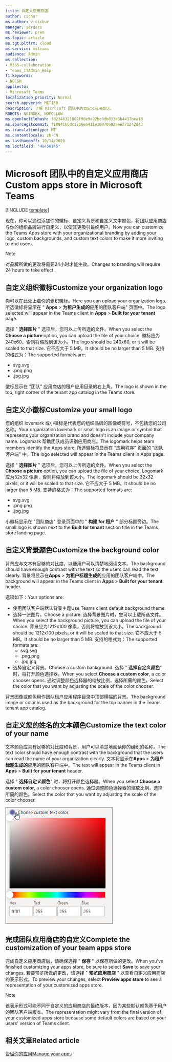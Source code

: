 ```yaml
---
title: 自定义应用商店
author: cichur
ms.author: v-cichur
manager: serdars
ms.reviewer: prem
ms.topic: article
ms.tgt.pltfrm: cloud
ms.service: msteams
audience: Admin
ms.collection:
- M365-collaboration
- Teams_ITAdmin_Help
f1.keywords:
- NOCSH
appliesto:
- Microsoft Teams
localization_priority: Normal
search.appverid: MET150
description: 了解 Microsoft 团队中的自定义应用商店。
ROBOTS: NOINDEX, NOFOLLOW
ms.openlocfilehash: f02346321002f90e9a92bc0db033a3b4437bea18
ms.sourcegitcommit: f18941b6dc17b6ea411e10970602aee271242d43
ms.translationtype: MT
ms.contentlocale: zh-CN
ms.lasthandoff: 10/14/2020
ms.locfileid: "48456146"
---
```

# <a name="custom-apps-store-in-microsoft-teams"></a><span data-ttu-id="9c7d4-103">Microsoft 团队中的自定义应用商店</span><span class="sxs-lookup"><span data-stu-id="9c7d4-103">Custom apps store in Microsoft Teams</span></span>

[!INCLUDE [template](includes/preview-feature.md)]

<span data-ttu-id="9c7d4-104">现在，你可以通过添加你的徽标、自定义背景和自定义文本颜色，将团队应用商店与你的组织品牌进行自定义，以使其更吸引最终用户。</span><span class="sxs-lookup"><span data-stu-id="9c7d4-104">Now you can customize the Teams Apps store with your organizational branding by adding your logo, custom backgrounds, and custom text colors to make it more inviting to end users.</span></span>

> [!Note]
> <span data-ttu-id="9c7d4-105">对品牌所做的更改将需要24小时才能生效。</span><span class="sxs-lookup"><span data-stu-id="9c7d4-105">Changes to branding will require 24 hours to take effect.</span></span>

## <a name="customize-your-organization-logo"></a><span data-ttu-id="9c7d4-106">自定义组织徽标</span><span class="sxs-lookup"><span data-stu-id="9c7d4-106">Customize your organization logo</span></span>

<!-- Bookmark used by Context Sensitive Help (CSH). Do not delete. -->
<span data-ttu-id="9c7d4-107"><a name="orglogo"> </a></span><span class="sxs-lookup"><span data-stu-id="9c7d4-107"><a name="orglogo"> </a></span></span>
<!-- Do not remove the bookmark link above. -->

<span data-ttu-id="9c7d4-108">你可以在此处上载你的组织徽标。</span><span class="sxs-lookup"><span data-stu-id="9c7d4-108">Here you can upload your organization logo.</span></span> <span data-ttu-id="9c7d4-109">所选徽标将显示在 " **Apps**  >  **为租户生成的**应用的团队客户端" 页面中。</span><span class="sxs-lookup"><span data-stu-id="9c7d4-109">The logo selected will appear in the Teams client in **Apps** > **Built for your tenant** page.</span></span>

<span data-ttu-id="9c7d4-110">选择 " **选择图片** " 选项后，您可以上传所选的文件。</span><span class="sxs-lookup"><span data-stu-id="9c7d4-110">When you select the **Choose a picture** option, you can upload the file of your choice.</span></span> <span data-ttu-id="9c7d4-111">徽标应为240x60，否则将缩放到该大小。</span><span class="sxs-lookup"><span data-stu-id="9c7d4-111">The logo should be 240x60, or it will be scaled to that size.</span></span> <span data-ttu-id="9c7d4-112">它不应大于 5 MB。</span><span class="sxs-lookup"><span data-stu-id="9c7d4-112">It should be no larger than 5 MB.</span></span> <span data-ttu-id="9c7d4-113">支持的格式为：</span><span class="sxs-lookup"><span data-stu-id="9c7d4-113">The supported formats are:</span></span>

- <span data-ttu-id="9c7d4-114">svg</span><span class="sxs-lookup"><span data-stu-id="9c7d4-114">.svg</span></span>
- <span data-ttu-id="9c7d4-115">.png</span><span class="sxs-lookup"><span data-stu-id="9c7d4-115">.png</span></span>
- <span data-ttu-id="9c7d4-116">.jpg</span><span class="sxs-lookup"><span data-stu-id="9c7d4-116">.jpg</span></span>

<span data-ttu-id="9c7d4-117">徽标显示在 "团队" 应用商店的租户应用目录的右上角。</span><span class="sxs-lookup"><span data-stu-id="9c7d4-117">The logo is shown in the top, right corner of the tenant app catalog in the Teams store.</span></span>

## <a name="customize-your-small-logo"></a><span data-ttu-id="9c7d4-118">自定义小徽标</span><span class="sxs-lookup"><span data-stu-id="9c7d4-118">Customize your small logo</span></span>

<!-- Bookmark used by Context Sensitive Help (CSH). Do not delete. -->
<span data-ttu-id="9c7d4-119"><a name="orglogomark"> </a></span><span class="sxs-lookup"><span data-stu-id="9c7d4-119"><a name="orglogomark"> </a></span></span>
<!-- Do not remove the bookmark link above. -->

<span data-ttu-id="9c7d4-120">您的组织 lovemark 或小徽标是代表您的组织品牌的图像或符号，不包括您的公司名称。</span><span class="sxs-lookup"><span data-stu-id="9c7d4-120">Your organization lovemark or small logo is an image or symbol that represents your organization brand and doesn't include your company name.</span></span> <span data-ttu-id="9c7d4-121">Logomark 帮助团队成员识别应用商店。</span><span class="sxs-lookup"><span data-stu-id="9c7d4-121">The logomark helps team members identify the Apps store.</span></span> <span data-ttu-id="9c7d4-122">所选徽标将显示在 "应用程序" 页面的 "团队客户端" 中。</span><span class="sxs-lookup"><span data-stu-id="9c7d4-122">The logo selected will appear in the Teams client in Apps page.</span></span>

<span data-ttu-id="9c7d4-123">选择 " **选择图片** " 选项后，您可以上传所选的文件。</span><span class="sxs-lookup"><span data-stu-id="9c7d4-123">When you select the **Choose a picture** option, you can upload the file of your choice.</span></span> <span data-ttu-id="9c7d4-124">Logomark 应为32x32 像素，否则将缩放到该大小。</span><span class="sxs-lookup"><span data-stu-id="9c7d4-124">The logomark should be 32x32 pixels, or it will be scaled to that size.</span></span> <span data-ttu-id="9c7d4-125">它不应大于 5 MB。</span><span class="sxs-lookup"><span data-stu-id="9c7d4-125">It should be no larger than 5 MB.</span></span> <span data-ttu-id="9c7d4-126">支持的格式为：</span><span class="sxs-lookup"><span data-stu-id="9c7d4-126">The supported formats are:</span></span>

- <span data-ttu-id="9c7d4-127">svg</span><span class="sxs-lookup"><span data-stu-id="9c7d4-127">.svg</span></span>
- <span data-ttu-id="9c7d4-128">.png</span><span class="sxs-lookup"><span data-stu-id="9c7d4-128">.png</span></span>
- <span data-ttu-id="9c7d4-129">.jpg</span><span class="sxs-lookup"><span data-stu-id="9c7d4-129">.jpg</span></span>

<span data-ttu-id="9c7d4-130">小徽标显示在 "团队商店" 登录页面中的 " **构建 for 租户** " 部分标题旁边。</span><span class="sxs-lookup"><span data-stu-id="9c7d4-130">The small logo is shown next to the **Built for tenant** section title in the Teams store landing page.</span></span>

## <a name="customize-the-background-color"></a><span data-ttu-id="9c7d4-131">自定义背景颜色</span><span class="sxs-lookup"><span data-stu-id="9c7d4-131">Customize the background color</span></span>

<!-- Bookmark used by Context Sensitive Help (CSH). Do not delete. -->
<span data-ttu-id="9c7d4-132"><a name="custombackground"> </a></span><span class="sxs-lookup"><span data-stu-id="9c7d4-132"><a name="custombackground"> </a></span></span>
<!-- Do not remove the bookmark link above. -->

<span data-ttu-id="9c7d4-133">背景应与文本有足够的对比度，以便用户可以清楚地阅读文本。</span><span class="sxs-lookup"><span data-stu-id="9c7d4-133">The background should have enough contrast with the text so the users can read the text clearly.</span></span> <span data-ttu-id="9c7d4-134">背景将显示在**Apps**  >  **为租户标题生成的**应用的团队客户端中。</span><span class="sxs-lookup"><span data-stu-id="9c7d4-134">The background will appear in the Teams client in **Apps** > **Built for your tenant** header.</span></span>

<span data-ttu-id="9c7d4-135">选项如下：</span><span class="sxs-lookup"><span data-stu-id="9c7d4-135">Your options are:</span></span>

- <span data-ttu-id="9c7d4-136">使用团队客户端默认背景主题</span><span class="sxs-lookup"><span data-stu-id="9c7d4-136">Use Teams client default background theme</span></span>
- <span data-ttu-id="9c7d4-137">选择一张图片。</span><span class="sxs-lookup"><span data-stu-id="9c7d4-137">Choose a picture.</span></span> <span data-ttu-id="9c7d4-138">选择背景图片时，您可以上载所选文件。</span><span class="sxs-lookup"><span data-stu-id="9c7d4-138">When you select the background picture, you can upload the file of your choice.</span></span> <span data-ttu-id="9c7d4-139">背景应为1212x100 像素，否则将缩放到该大小。</span><span class="sxs-lookup"><span data-stu-id="9c7d4-139">The background should be 1212x100 pixels, or it will be scaled to that size.</span></span> <span data-ttu-id="9c7d4-140">它不应大于 5 MB。</span><span class="sxs-lookup"><span data-stu-id="9c7d4-140">It should be no larger than 5 MB.</span></span> <span data-ttu-id="9c7d4-141">支持的格式为：</span><span class="sxs-lookup"><span data-stu-id="9c7d4-141">The supported formats are:</span></span>
  - <span data-ttu-id="9c7d4-142">svg</span><span class="sxs-lookup"><span data-stu-id="9c7d4-142">.svg</span></span>
  - <span data-ttu-id="9c7d4-143">.png</span><span class="sxs-lookup"><span data-stu-id="9c7d4-143">.png</span></span>
  - <span data-ttu-id="9c7d4-144">.jpg</span><span class="sxs-lookup"><span data-stu-id="9c7d4-144">.jpg</span></span>
- <span data-ttu-id="9c7d4-145">选择自定义背景。</span><span class="sxs-lookup"><span data-stu-id="9c7d4-145">Choose a custom background.</span></span> <span data-ttu-id="9c7d4-146">选择 " **选择自定义颜色**" 时，将打开颜色选择器。</span><span class="sxs-lookup"><span data-stu-id="9c7d4-146">When you select **Choose a custom color**, a color chooser opens.</span></span> <span data-ttu-id="9c7d4-147">通过调整颜色选择器的缩放比例，选择所需的颜色。</span><span class="sxs-lookup"><span data-stu-id="9c7d4-147">Select the color that you want by adjusting the scale of the color chooser.</span></span>

<span data-ttu-id="9c7d4-148">背景图像或颜色用作团队租户应用程序目录中顶部横幅的背景。</span><span class="sxs-lookup"><span data-stu-id="9c7d4-148">The background image or color is used as the background for the top banner in the Teams tenant app catalog.</span></span>

## <a name="customize-the-text-color-of-your-name"></a><span data-ttu-id="9c7d4-149">自定义您的姓名的文本颜色</span><span class="sxs-lookup"><span data-stu-id="9c7d4-149">Customize the text color of your name</span></span>

<!-- Bookmark used by Context Sensitive Help (CSH). Do not delete. -->
<span data-ttu-id="9c7d4-150"><a name="textcolor"> </a></span><span class="sxs-lookup"><span data-stu-id="9c7d4-150"><a name="textcolor"> </a></span></span>
<!-- Do not remove the bookmark link above. -->

<span data-ttu-id="9c7d4-151">文本颜色应具有足够的对比度和背景，用户可以清楚地阅读你的组织的名称。</span><span class="sxs-lookup"><span data-stu-id="9c7d4-151">The text color should have enough contrast with the background that the users can read the name of your organization clearly.</span></span> <span data-ttu-id="9c7d4-152">文本将显示在**Apps**  >  **为租户标题生成的**应用的团队客户端中。</span><span class="sxs-lookup"><span data-stu-id="9c7d4-152">The text will appear in the Teams client in **Apps** > **Built for your tenant** header.</span></span>

<span data-ttu-id="9c7d4-153">选择 " **选择自定义颜色**" 时，将打开颜色选择器。</span><span class="sxs-lookup"><span data-stu-id="9c7d4-153">When you select **Choose a custom color**, a color chooser opens.</span></span> <span data-ttu-id="9c7d4-154">通过调整颜色选择器的缩放比例，选择所需的颜色。</span><span class="sxs-lookup"><span data-stu-id="9c7d4-154">Select the color that you want by adjusting the scale of the color chooser.</span></span>

 ![颜色选择器的图像](media/choose-a-custom-color.png)

## <a name="complete-the-customization-of-your-team-apps-store"></a><span data-ttu-id="9c7d4-156">完成团队应用商店的自定义</span><span class="sxs-lookup"><span data-stu-id="9c7d4-156">Complete the customization of your team apps store</span></span>

<span data-ttu-id="9c7d4-157">完成自定义应用商店后，请确保选择 " **保存** " 以保存所做的更改。</span><span class="sxs-lookup"><span data-stu-id="9c7d4-157">When you've finished customizing your apps store, be sure to select **Save** to save your changes.</span></span>
<span data-ttu-id="9c7d4-158">若要预览所做的更改，请选择 " **预览应用商店** " 以查看自定义应用商店的表示形式。</span><span class="sxs-lookup"><span data-stu-id="9c7d4-158">To preview your changes, select **Preview apps store** to see a representation of your customized apps store.</span></span>

> [!Note]
> <span data-ttu-id="9c7d4-159">该表示形式可能不同于自定义的应用商店的最终版本，因为某些默认颜色基于用户的团队客户端版本。</span><span class="sxs-lookup"><span data-stu-id="9c7d4-159">The representation might vary from the final version of your customized apps store because some default colors are based on your users' version of Teams client.</span></span>

## <a name="related-article"></a><span data-ttu-id="9c7d4-160">相关文章</span><span class="sxs-lookup"><span data-stu-id="9c7d4-160">Related article</span></span>

[<span data-ttu-id="9c7d4-161">管理你的应用</span><span class="sxs-lookup"><span data-stu-id="9c7d4-161">Manage your apps</span></span>](manage-apps.md)

